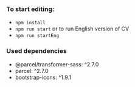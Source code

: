 ### To start editing:
* ``` npm install ```
* ``` npm run start ```
or to run English version of CV
* ``` npm run startEng ```
### Used dependencies
* @parcel/transformer-sass: ^2.7.0
* parcel: ^2.7.0
* bootstrap-icons: ^1.9.1